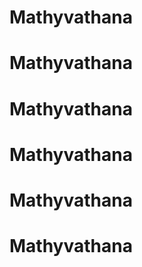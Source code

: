 # <h1> Mathyvathana </h1>
# <h1> Mathyvathana </h1>
# <h1> Mathyvathana </h1>
# <h1> Mathyvathana </h1>
# <h1> Mathyvathana </h1>
# <h1> Mathyvathana </h1>
